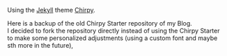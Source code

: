 Using the [Jekyll](https://jekyllrb.com/) theme [Chirpy](https://chirpy.cotes.page/).

Here is a backup of the old Chirpy Starter repository of my Blog.  
I decided to fork the repository directly instead of using the Chirpy Starter to make some personalized adjustments (using a custom font and maybe sth more in the future), 
